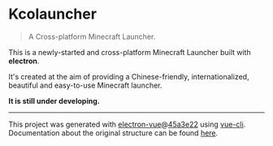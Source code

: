 # Kcolauncher

> A Cross-platform Minecraft Launcher.

This is a newly-started and cross-platform Minecraft Launcher built with **electron**.

It's created at the aim of providing a Chinese-friendly, internationalized, beautiful and easy-to-use Minecraft launcher.

**It is still under developing.**

<!-- #### Build Setup

``` bash
# install dependencies
npm install

# serve with hot reload at localhost:9080
npm run dev

# build electron application for production
npm run build


``` -->

---

This project was generated with [electron-vue](https://github.com/SimulatedGREG/electron-vue)@[45a3e22](https://github.com/SimulatedGREG/electron-vue/tree/45a3e224e7bb8fc71909021ccfdcfec0f461f634) using [vue-cli](https://github.com/vuejs/vue-cli). Documentation about the original structure can be found [here](https://simulatedgreg.gitbooks.io/electron-vue/content/index.html).
